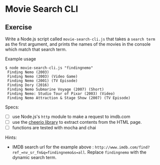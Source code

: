 # Movie Search CLI

## Exercise

Write a Node.js script called `movie-search-cli.js` that takes a `search term` as the first argument, and prints the names of the movies in the console which match that search term.

Example usage
```
$ node movie-search-cli.js "findingnemo"
 Finding Nemo (2003)
 Finding Nemo (2003) (Video Game)
 Finding Nemo (2001) (TV Episode)
 Finding Dory (2016)
 Finding Nemo Submarine Voyage (2007) (Short)
 Finding Nemo: Studio Tour of Pixar (2003) (Video)
 Finding Nemo Attraction & Stage Show (2007) (TV Episode)
```

Specs:
- [ ] use Node.js's `http` module to make a request to imdb.com
- [ ] use the [cheerio library](https://github.com/cheeriojs/cheerio) to extract contents from the HTML page.
- [ ] functions are tested with mocha and chai

Hints:
- IMDB search url for the example above : `http://www.imdb.com/find?ref_=nv_sr_fn&q=findingnemo&s=all`. Replace `findingnemo` with the dynamic search term.
